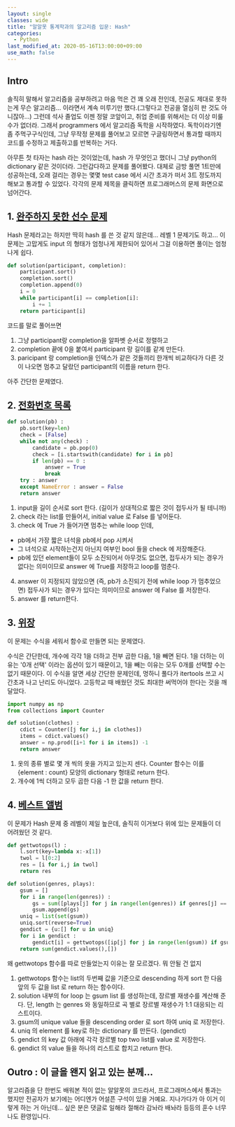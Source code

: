 ```yaml
---
layout: single
classes: wide
title: "알알못 통계학과의 알고리즘 입문: Hash"
categories:
  - Python
last_modified_at: 2020-05-16T13:00:00+09:00
use_math: false
---
```


## Intro

솔직히 말해서 알고리즘을 공부하려고 마음 먹은 건 꽤 오래 전인데, 전공도 제대로 못하는게 무슨 알고리즘... 이라면서 계속 미루기만 했다.(그렇다고 전공을 열심히 판 것도 아니잖아...) 그런데 석사 졸업도 이젠 정말 코앞이고, 취업 준비를 위해서는 더 이상 미룰 수가 없더라. 그래서 programmers 에서 알고리즘 독학을 시작하였다. 독학이라기엔 좀 주먹구구식인데, 그냥 무작정 문제를 풀어보고 모르면 구글링하면서 통과할 때까지 코드를 수정하고 제출하고를 반복하는 거다.

아무튼 첫 타자는 hash 라는 것이었는데, hash 가 무엇인고 했더니 그냥 python의 dictionary 같은 것이더라. 그런갑다하고 문제를 풀어봤다. 대체로 금방 풀면 1트만에 성공하는데, 오래 걸리는 경우는 몇몇 test case 에서 시간 초과가 떠서 3트 정도까지 해보고 통과할 수 있었다. 각각의 문제 제목을 클릭하면 프로그래머스의 문제 화면으로 넘어간다.

## 1. [완주하지 못한 선수 문제](https://programmers.co.kr/learn/courses/30/lessons/42576)

Hash 문제라고는 하지만 딱히 hash 를 쓴 것 같지 않은데... 레벨 1 문제기도 하고... 이 문제는 고맙게도 input 의 형태가 엄청나게 제한되어 있어서 그걸 이용하면 풀이는 엄청나게 쉽다.

```python
def solution(participant, completion):
    participant.sort()
    completion.sort()
    completion.append(0)
    i = 0
    while participant[i] == completion[i]:
        i += 1
    return participant[i]
```
코드를 말로 풀어쓰면

1. 그냥 participant랑 completion을 알파벳 순서로 정렬하고
2. completion 끝에 0을 붙여서 participant 랑 길이를 같게 만든다.
3. paricipant 랑 completion을 인덱스가 같은 것들끼리 한개씩 비교하다가 다른 것이 나오면 멈추고 달랐던 participant의 이름을 return 한다.

아주 간단한 문제였다.

## 2. [전화번호 목록](https://programmers.co.kr/learn/courses/30/lessons/42577)

```python
def solution(pb) :
    pb.sort(key=len)
    check = [False]
    while not any(check) :
        candidate = pb.pop(0)
        check = [i.startswith(candidate) for i in pb]
        if len(pb) == 0 :
            answer = True
            break
    try : answer
    except NameError : answer = False
    return answer
```

1. input을 길이 순서로 sort 한다. (길이가 상대적으로 짧은 것이 접두사가 될 테니까)
2. check 라는 list를 만들어서, initial value 로 False 를 넣어둔다.
3. check 에 True 가 들어가면 멈추는 while loop 인데,
  * pb에서 가장 짧은 녀석을 pb에서 pop 시켜서
  * 그 녀석으로 시작하는건지 아닌지 여부인 bool 들을 check 에 저장해준다.
  * pb에 있던 element들이 모두 소진되어서 아무것도 없으면, 접두사가 되는 경우가 없다는 의미이므로 answer 에 True를 저장하고 loop를 멈춘다.
4. answer 이 지정되지 않았으면 (즉, pb가 소진되기 전에 while loop 가 멈추었으면) 접두사가 되는 경우가 있다는 의미이므로 answer 에 False 를 저장한다.
5. answer 를 return한다.

## 3. [위장](https://programmers.co.kr/learn/courses/30/lessons/42578)

이 문제는 수식을 세워서 함수로 만들면 되는 문제였다.

수식은 간단한데, 개수에 각각 1을 더하고 전부 곱한 다음, 1을 빼면 된다. 1을 더하는 이유는 '0개 선택' 이라는 옵션이 있기 때문이고, 1을 빼는 이유는 모두 0개를 선택할 수는 없기 때문이다. 이 수식을 알면 세상 간단한 문제인데, 멍하니 풀다가 itertools 쓰고 시간초과 나고 난리도 아니었다. 고등학교 때 배웠던 것도 최대한 써먹어야 한다는 것을 깨달았다.

```python
import numpy as np
from collections import Counter

def solution(clothes) :
    cdict = Counter([j for i,j in clothes])
    items = cdict.values()
    answer = np.prod([i+1 for i in items]) -1
    return answer
```

1. 옷의 종류 별로 몇 개 씩의 옷을 가지고 있는지 센다. Counter 함수는 이를 {element : count} 모양의 dictionary 형태로 return 한다.
2. 개수에 1씩 더하고 모두 곱한 다음 -1 한 값을 return 한다.

## 4. [베스트 앨범](https://programmers.co.kr/learn/courses/30/lessons/42579)

이 문제가 Hash 문제 중 레벨이 제일 높은데, 솔직히 이거보다 위에 있는 문제들이 더 어려웠던 것 같다.

```python
def gettwotops(l) :
    l.sort(key=lambda x:-x[1])
    twol = l[0:2]
    res = [i for i,j in twol]
    return res

def solution(genres, plays):
    gsum = []
    for i in range(len(genres)) :
        gs = sum([plays[j] for j in range(len(genres)) if genres[j] == genres[i]])
        gsum.append(gs)
    uniq = list(set(gsum))
    uniq.sort(reverse=True)
    gendict = {u:[] for u in uniq}
    for i in gendict :
        gendict[i] = gettwotops([ip[j] for j in range(len(gsum)) if gsum[j] == i])
    return sum(gendict.values(),[])
```
왜 gettwotops 함수를 따로 만들었는지 이유는 잘 모르겠다. 뭐 안될 건 없지

1. gettwotops 함수는 list의 두번째 값을 기준으로 descending 하게 sort 한 다음 앞의 두 값을 list 로 return 하는 함수이다.
2. solution 내부의 for loop 는 gsum list 를 생성하는데, 장르별 재생수를 계산해 준다. 단, length 는 genres 와 동일하므로 곡 별로 장르별 재생수가 1:1 대응되는 리스트이다.
3. gsum의 unique value 들을 descending order 로 sort 하여 uniq 로 저장한다.
4. uniq 의 element 를 key로 하는 dictionary 를 만든다. (gendict)
5. gendict 의 key 값 아래에 각각 장르별 top two list를 value 로 저장한다.
6. gendict 의 value 들을 하나의 리스트로 합치고 return 한다.

## Outro : 이 글을 왠지 읽고 있는 분께...

알고리즘을 단 한번도 배워본 적이 없는 알알못의 코드라서, 프로그래머스에서 통과는 했지만 전공자가 보기에는 어디엔가 어설픈 구석이 있을 거예요. 지나가다가 아 이거 이렇게 하는 거 아닌데... 싶은 분은 댓글로 일해라 절해라 감놔라 배놔라 등등의 훈수 너무나도 환영입니다.
